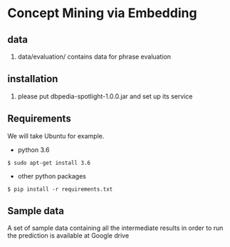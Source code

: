 # Concept Mining via Embedding



## data

1. data/evaluation/ contains data for phrase evaluation

## installation

1. please put dbpedia-spotlight-1.0.0.jar and set up its service


## Requirements


We will take Ubuntu for example.

* python 3.6
```
$ sudo apt-get install 3.6
```
* other python packages
```
$ pip install -r requirements.txt
```


## Sample data
A set of sample data containing all the intermediate results in order to run the prediction is available at Google drive




